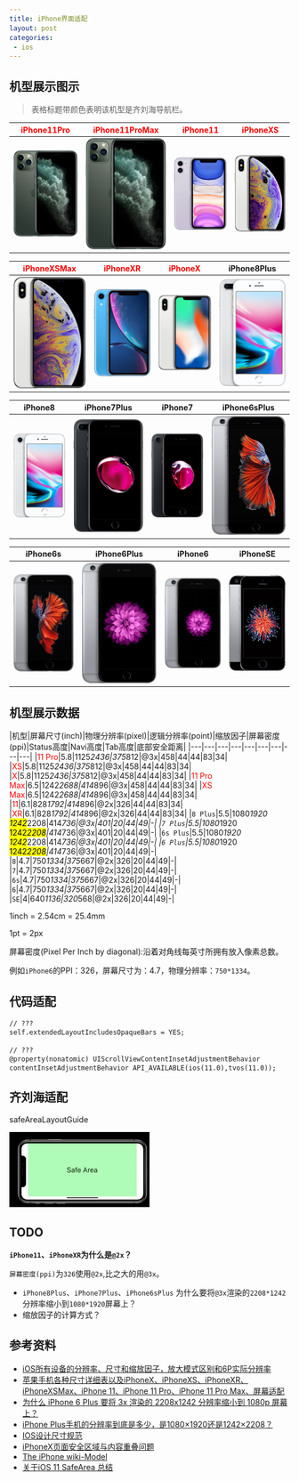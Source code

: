 ```yaml
---
title: iPhone界面适配
layout: post
categories:
 - ios
---
```


## 机型展示图示

> 表格标题带颜色表明该机型是齐刘海导航栏。

|<font color="red">iPhone11Pro</font>|<font color="red">iPhone11ProMax</font>|<font color="red">iPhone11</font>|<font color="red">iPhoneXS</font>|
|---|---|---|---|
|<img src="/assets/images/iphone-size/compare_iphone11_pro_midnightgreen__e5s9iz63a526_large_2x.jpg" width = "100%" height = "100%"/>|<img src="/assets/images/iphone-size/compare_iphone11_pro_max_midnightgreen__djurwwoo8nwy_large_2x.jpg" width = "100%" height = "100%"/>|<img src="/assets/images/iphone-size/compare_iphone11_purple__4y0j9oox0jmy_large_2x.jpg" width = "100%" height = "100%"/>|<img src="/assets/images/iphone-size/compare_iphoneXS_silver__b74bo85qkmc2_large_2x.jpg" width = "100%" height = "100%"/>|

|<font color="red">iPhoneXSMax</font>|<font color="red">iPhoneXR</font>|<font color="red">iPhoneX</font>|iPhone8Plus|
|---|---|---|---|
|<img src="/assets/images/iphone-size/compare_iphoneXSmax_silver__ei8uke6evnu6_large_2x.jpg" width = "100%" height = "100%"/>|<img src="/assets/images/iphone-size/compare_iphoneXR_blue__f9ewbjbskzm2_large_2x.jpg" width = "100%" height = "100%"/>|<img src="/assets/images/iphone-size/compare_iphoneX_silver__bi4qq4wvktci_large_2x.jpg" width = "100%" height = "100%"/>|<img src="/assets/images/iphone-size/compare_iphone8plus_silver__cdn1v2todnpy_large_2x.jpg" width = "100%" height = "100%"/>|

|iPhone8|iPhone7Plus|iPhone7|iPhone6sPlus|
|---|---|---|---|
|<img src="/assets/images/iphone-size/compare_iphone8_silver__hpu5ikdq5cia_large_2x.jpg" width = "100%" height = "100%"/>|<img src="/assets/images/iphone-size/compare_iphone7plus_black__2200fgodyoym_large_2x.jpg" width = "100%" height = "100%"/>|<img src="/assets/images/iphone-size/compare_iphone7_black__hb3m5bpouju6_large_2x.jpg" width = "100%" height = "100%"/>|<img src="/assets/images/iphone-size/compare_iphone6splus_spacegray__fnl0a4fz1qa2_large_2x.jpg" width = "100%" height = "100%"/>|

|iPhone6s|iPhone6Plus|iPhone6|iPhoneSE|
|---|---|---|---|
|<img src="/assets/images/iphone-size/compare_iphone6s_spacegray__guisiap390ia_large_2x.jpg" width = "100%" height = "100%"/>|<img src="/assets/images/iphone-size/compare_iphone6plus_spacegray__c83z9zsqa526_large_2x.jpg" width = "100%" height = "100%"/>|<img src="/assets/images/iphone-size/compare_iphone6_spacegray__fn7o5djm5iem_large_2x.jpg" width = "100%" height = "100%"/>|<img src="/assets/images/iphone-size/compare_iphoneSE_spacegray__da5crua2qbo2_large_2x.jpg" width = "100%" height = "100%"/>|

## 机型展示数据

|机型|屏幕尺寸(inch)|物理分辨率(pixel)|逻辑分辨率(point)|缩放因子|屏幕密度(ppi)|Status高度|Navi高度|Tab高度|底部安全距离|
|---|---|---|---|---|---|---|---|---|
|<font color="red">11 Pro</font>|5.8|1125*2436|375*812|@3x|458|44|44|83|34|
|<font color="red">XS</font>|5.8|1125*2436|375*812|@3x|458|44|44|83|34|
|<font color="red">X</font>|5.8|1125*2436|375*812|@3x|458|44|44|83|34|
|<font color="red">11 Pro Max</font>|6.5|1242*2688|414*896|@3x|458|44|44|83|34|
|<font color="red">XS Max</font>|6.5|1242*2688|414*896|@3x|458|44|44|83|34|
|<font color="red">11</font>|6.1|828*1792|414*896|@2x|326|44|44|83|34|
|<font color="red">XR</font>|6.1|828*1792|414*896|@2x|326|44|44|83|34|
|`8 Plus`|5.5|1080*1920<br><mark>1242*2208</mark>|414*736|@3x|401|20|44|49|-|
|`7 Plus`|5.5|1080*1920<br><mark>1242*2208</mark>|414*736|@3x|401|20|44|49|-|
|`6s Plus`|5.5|1080*1920<br><mark>1242*2208</mark>|414*736|@3x|401|20|44|49|-|
|`6 Plus`|5.5|1080*1920<br><mark>1242*2208</mark>|414*736|@3x|401|20|44|49|-|
|`8`|4.7|750*1334|375*667|@2x|326|20|44|49|-|
|`7`|4.7|750*1334|375*667|@2x|326|20|44|49|-|
|`6s`|4.7|750*1334|375*667|@2x|326|20|44|49|-|
|`6`|4.7|750*1334|375*667|@2x|326|20|44|49|-|
|`SE`|4|640*1136|320*568|@2x|326|20|44|49|-|



1inch = 2.54cm = 25.4mm

1pt = 2px

屏幕密度(Pixel Per Inch by diagonal):沿着对角线每英寸所拥有放入像素总数。

例如`iPhone6`的PPI：326，屏幕尺寸为：4.7，物理分辨率：`750*1334`。

## 代码适配

```objc
// ???
self.extendedLayoutIncludesOpaqueBars = YES;

// ???
@property(nonatomic) UIScrollViewContentInsetAdjustmentBehavior contentInsetAdjustmentBehavior API_AVAILABLE(ios(11.0),tvos(11.0));
```

## 齐刘海适配

safeAreaLayoutGuide

<img src="/assets/images/iphone-size/safe-area-01.jpg" width = "50%" height = "50%"/>

## TODO

**`iPhone11`、`iPhoneXR`为什么是`@2x`？**

`屏幕密度(ppi)`为`326`使用`@2x`,比之大的用`@3x`。

* `iPhone8Plus`、`iPhone7Plus`、`iPhone6sPlus` 为什么要将`@3x`渲染的`2208*1242`分辨率缩小到`1080*1920`屏幕上？
* 缩放因子的计算方式？

## 参考资料

* [iOS所有设备的分辨率、尺寸和缩放因子，放大模式区别和6P实际分辨率](https://www.jianshu.com/p/bef2d20a7e77)
* [苹果手机各种尺寸详细表以及iPhoneX、iPhoneXS、iPhoneXR、iPhoneXSMax、iPhone 11、iPhone 11 Pro、iPhone 11 Pro Max、屏幕适配](https://blog.csdn.net/a18339063397/article/details/81482073)
* [为什么 iPhone 6 Plus 要将 3x 渲染的 2208x1242 分辨率缩小到 1080p 屏幕上？](https://www.zhihu.com/question/25288571)
* [iPhone Plus手机的分辨率到底是多少，是1080×1920还是1242×2208？](https://blog.csdn.net/weixin_30446197/article/details/94781726)
* [IOS设计尺寸规范](http://www.xueui.cn/design/142395.html)
* [iPhoneX页面安全区域与内容重叠问题](https://www.cnblogs.com/theWayToAce/p/7942360.html)
* [The iPhone wiki-Model](https://www.theiphonewiki.com/wiki/Models)
* [关于iOS 11 SafeArea 总结](https://www.jianshu.com/p/23ed2e771007)

